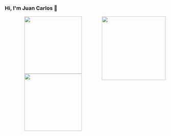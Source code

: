 ### Hi, I'm Juan Carlos 🚀

<a href="https://myoctocat.dev/@sw-yx/octocat">
  <img align="right" src="https://giphy.com/embed/l3978y5HqiEtqupiM" width="200" />
</a>

<div align="center">
  <a href="https://github.com/juancarlosbs">
  <img height="180em" src="https://github-readme-stats.vercel.app/api?username=juancarlosbs&show_icons=true&theme=dracula&include_all_commits=true&count_private=true"/>
  <img height="180em" src="https://github-readme-stats.vercel.app/api/top-langs/?username=juancarlosbs&layout=compact&langs_count=7&theme=dracula"/>
</div>
